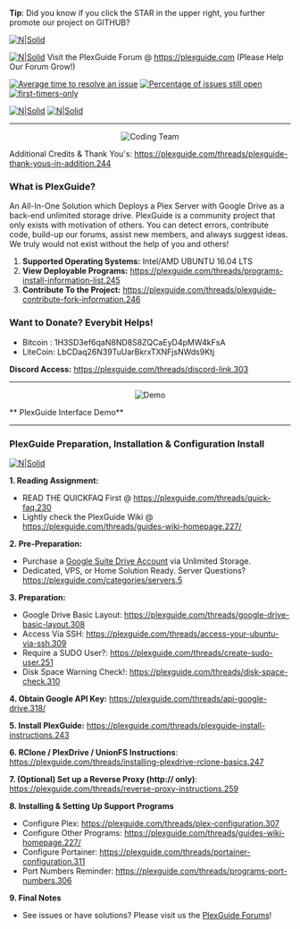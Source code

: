 **Tip**: Did you know if you click the STAR in the upper right, you further promote our project on GITHUB?

[![N|Solid](https://plexguide.com/discord.png)](https://plexguide.com/threads/discord-link.303/)

[![N|Solid](https://github.com/Admin9705/PlexGuide.com-The-Awesome-Plex-Server/blob/Version-5/scripts/Snip20180123_4.png)](https://plexguide.com)
Visit the PlexGuide Forum @ https://plexguide.com (Please Help Our Forum Grow!)

[![Average time to resolve an issue](http://isitmaintained.com/badge/resolution/admin9705/PlexGuide.com-The-Awesome-Plex-Server.svg)](http://isitmaintained.com/project/admin9705/PlexGuide.com-The-Awesome-Plex-Server "Average time to resolve an issue") [![Percentage of issues still open](http://isitmaintained.com/badge/open/admin9705/PlexGuide.com-The-Awesome-Plex-Server.svg)](http://isitmaintained.com/project/admin9705/PlexGuide.com-The-Awesome-Plex-Server "Percentage of issues still open") [![first-timers-only](http://img.shields.io/badge/first--timers--only-friendly-blue.svg?style=flat-square)](http://www.firsttimersonly.com/)

[![N|Solid](https://camo.githubusercontent.com/348b82630f4f5be3c775c9caed3bb5765b0b3018/687474703a2f2f692e696d6775722e636f6d2f785370773438322e706e67)](https://plexguide.com/index.php?categories/issues-bugs.7/) [![N|Solid](https://camo.githubusercontent.com/653f9f8e115242dddb8f6282d17c8ef550844294/687474703a2f2f692e696d6775722e636f6d2f6d464f304f75582e706e67)](https://plexguide.com/index.php?categories/issues-bugs.7/)

----------------------------------------------------------------------

<p align="center">
  <img src="http://plexguide.com/imagesplus/coding_team.png" alt="Coding Team"/>
</p>

Additional Credits & Thank You's: https://plexguide.com/threads/plexguide-thank-yous-in-addition.244

### What is PlexGuide? ###

An All-In-One Solution which Deploys a Plex Server with Google Drive as a back-end unlimited storage drive.  PlexGuide is a community project that only exists with motivation of others.  You can detect errors, contribute code, build-up our forums, assist new members, and always suggest ideas. We truly would not exist without the help of you and others!

1. **Supported Operating Systems:** Intel/AMD UBUNTU 16.04 LTS
2. **View Deployable Programs:** https://plexguide.com/threads/programs-install-information-list.245
3. **Contribute To the Project:** https://plexguide.com/threads/plexguide-contribute-fork-information.246

### Want to Donate? Everybit Helps!
- Bitcoin : 1H3SD3ef6qaN8ND8S8ZQCaEyD4pMW4kFsA
- LiteCoin: LbCDaq26N39TuUarBkrxTXNFjsNWds9Ktj

**Discord Access:** https://plexguide.com/threads/discord-link.303

----------------------------------------------------------------------
<p align="center">
  <img src="https://github.com/Admin9705/PlexGuide.com-The-Awesome-Plex-Server/blob/Version-5/scripts/version24.png" alt="Demo"/>
</p>
** PlexGuide Interface Demo**

---------------------------------

### PlexGuide Preparation, Installation & Configuration Install

[![N|Solid](https://plexguide.com/wikisnip2.png)](https://plexguide.com/threads/guides-wiki-homepage.227/)

**1. Reading Assignment:**
- READ THE QUICKFAQ First @ https://plexguide.com/threads/quick-faq.230
- Lightly check the PlexGuide Wiki @ https://plexguide.com/threads/guides-wiki-homepage.227/

**2. Pre-Preparation:**
- Purchase a [Google Suite Drive Account](https://gsuite.google.com) via Unlimited Storage.
- Dedicated, VPS, or Home Solution Ready. Server Questions? https://plexguide.com/categories/servers.5

**3. Preparation:**
 - Google Drive Basic Layout: https://plexguide.com/threads/google-drive-basic-layout.308
 - Access Via SSH: https://plexguide.com/threads/access-your-ubuntu-via-ssh.309
 - Require a SUDO User?: https://plexguide.com/threads/create-sudo-user.251
 - Disk Space Warning Check!: https://plexguide.com/threads/disk-space-check.310

**4. Obtain Google API Key:** https://plexguide.com/threads/api-google-drive.318/

**5. Install PlexGuide:** https://plexguide.com/threads/plexguide-install-instructions.243

**6. RClone / PlexDrive / UnionFS Instructions**: https://plexguide.com/threads/installing-plexdrive-rclone-basics.247

**7. (Optional) Set up a Reverse Proxy (http:// only)**: https://plexguide.com/threads/reverse-proxy-instructions.259

**8. Installing & Setting Up Support Programs**
 - Configure Plex: https://plexguide.com/threads/plex-configuration.307
 - Configure Other Programs: https://plexguide.com/threads/guides-wiki-homepage.227/
 - Configure Portainer: https://plexguide.com/threads/portainer-configuration.311
 - Port Numbers Reminder: https://plexguide.com/threads/programs-port-numbers.306

**9. Final Notes**
- See issues or have solutions? Please visit us the [PlexGuide Forums](https://plexguide.com)!
